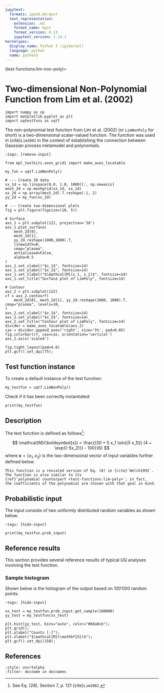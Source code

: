 ```yaml
---
jupytext:
  formats: ipynb,md:myst
  text_representation:
    extension: .md
    format_name: myst
    format_version: 0.13
    jupytext_version: 1.14.1
kernelspec:
  display_name: Python 3 (ipykernel)
  language: python
  name: python3
---
```


(test-functions:lim-non-poly)=
# Two-dimensional Non-Polynomial Function from Lim et al. (2002)

```{code-cell} ipython3
import numpy as np
import matplotlib.pyplot as plt
import uqtestfuns as uqtf
```

The non-polynomial test function from Lim et al. (2002) (or `LimNonPoly` for
short) is a two-dimensional scalar-valued function.
The function was used in {cite}`Lim2002` in the context of establishing the
connection between Gaussian process metamodel and polynomials.

```{code-cell} ipython3
:tags: [remove-input]

from mpl_toolkits.axes_grid1 import make_axes_locatable

my_fun = uqtf.LimNonPoly()

# --- Create 2D data
xx_1d = np.linspace(0.0, 1.0, 1000)[:, np.newaxis]
mesh_2d = np.meshgrid(xx_1d, xx_1d)
xx_2d = np.array(mesh_2d).T.reshape(-1, 2)
yy_2d = my_fun(xx_2d)

# --- Create two-dimensional plots
fig = plt.figure(figsize=(10, 5))

# Surface
axs_1 = plt.subplot(121, projection='3d')
axs_1.plot_surface(
    mesh_2d[0],
    mesh_2d[1],
    yy_2d.reshape(1000,1000).T,
    linewidth=0,
    cmap="plasma",
    antialiased=False,
    alpha=0.5
)
axs_1.set_xlabel("$x_1$", fontsize=14)
axs_1.set_ylabel("$x_2$", fontsize=14)
axs_1.set_zlabel("$\mathcal{M}(x_1, x_2)$", fontsize=14)
axs_1.set_title("Surface plot of LimPoly", fontsize=14)

# Contour
axs_2 = plt.subplot(122)
cf = axs_2.contourf(
    mesh_2d[0], mesh_2d[1], yy_2d.reshape(1000, 1000).T, cmap="plasma", levels=10,
)
axs_2.set_xlabel("$x_1$", fontsize=14)
axs_2.set_ylabel("$x_2$", fontsize=14)
axs_2.set_title("Contour plot of LimPoly", fontsize=14)
divider = make_axes_locatable(axs_2)
cax = divider.append_axes('right', size='5%', pad=0.05)
fig.colorbar(cf, cax=cax, orientation='vertical')
axs_2.axis('scaled')

fig.tight_layout(pad=4.0)
plt.gcf().set_dpi(75);
```


## Test function instance

To create a default instance of the test function:

```{code-cell} ipython3
my_testfun = uqtf.LimNonPoly()
```

Check if it has been correctly instantiated:

```{code-cell} ipython3
print(my_testfun)
```

## Description

The test function is defined as follows[^location]:

$$
\mathcal{M}(\boldsymbol{x}) = \frac{(30 + 5 x_1 \sin{(5 x_1)}) (4 + \exp{(-5x_2)}) - 100}{6}
$$
where $\boldsymbol{x} = \{ x_1, x_2 \}$
is the two-dimensional vector of input variables further defined below.

```{note}
This function is a rescaled version of Eq. (6) in {cite}`Welch1992`.
The function is also similar to its
{ref}`polynomial counterpart <test-functions:lim-poly>`; in fact,
the coefficients of the polynomial are chosen with that goal in mind.
```

## Probabilistic input

The input consists of two uniformly distributed random variables as shown
below.

```{code-cell} ipython3
:tags: [hide-input]

print(my_testfun.prob_input)
```

## Reference results

This section provides several reference results of typical UQ analyses involving
the test function.

### Sample histogram

Shown below is the histogram of the output based on $100'000$ random points:

```{code-cell} ipython3
:tags: [hide-input]

xx_test = my_testfun.prob_input.get_sample(100000)
yy_test = my_testfun(xx_test)

plt.hist(yy_test, bins="auto", color="#8da0cb");
plt.grid();
plt.ylabel("Counts [-]");
plt.xlabel("$\mathcal{M}(\mathbf{X})$");
plt.gcf().set_dpi(150);
```

## References

```{bibliography}
:style: unsrtalpha
:filter: docname in docnames
```

[^location]: See Eq. (28), Section 7, p. 121 {cite}`Lim2002`.